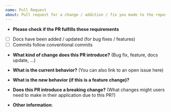 ```yaml
---
name: Pull Request
about: Pull request for a change / addition / fix you made to the repository.
---
```


* **Please check if the PR fulfills these requirements**
- [ ] Docs have been added / updated (for bug fixes / features)
- [ ] Commits follow conventional commits
<!--
- type: breaking  # Changes that break something makes something incompatible to ealier version
release: major
- type: build     # Changes that affect the build system or external dependencies
release: patch
- type: chore     # Other changes that don't modify src or test files
release: false
- type: ci        # Changes to our CI configuration files and scripts
release: false
- type: docs      # Documentation only changes
release: false
- type: feat      # A new feature
release: minor
- type: fix       # A bug fix
release: patch
- type: perf      # A code change that improves performance
release: patch
- type: refactor  # A code change that neither fixes a bug nor adds a feature
release: false
- type: revert    # Reverts a previous commit
release: patch
- type: style     # Changes that do not affect the meaning of the code
release: false
- type: test      # Adding missing tests or correcting existing tests
release: false
-->

* **What kind of change does this PR introduce?** (Bug fix, feature, docs update, ...)



* **What is the current behavior?** (You can also link to an open issue here)



* **What is the new behavior (if this is a feature change)?**



* **Does this PR introduce a breaking change?** (What changes might users need to make in their application due to this PR?)



* **Other information**:
